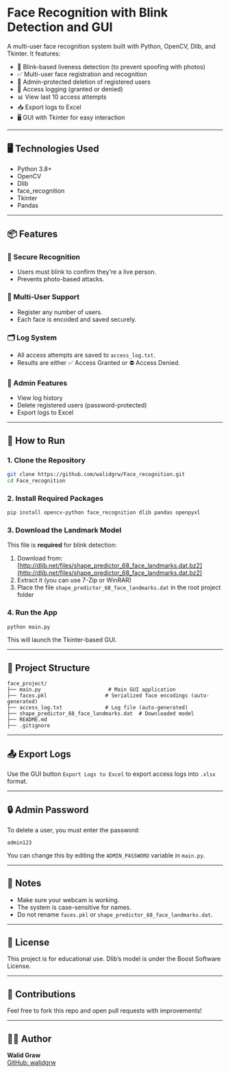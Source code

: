 # Face Recognition with Blink Detection and GUI

A multi-user face recognition system built with Python, OpenCV, Dlib, and Tkinter. It features:

- 🧠 Blink-based liveness detection (to prevent spoofing with photos)
- ✅ Multi-user face registration and recognition
- 🔐 Admin-protected deletion of registered users
- 📜 Access logging (granted or denied)
- 📊 View last 10 access attempts
- 📥 Export logs to Excel
- 🖥️ GUI with Tkinter for easy interaction

---

## 🖥️ Technologies Used

- Python 3.8+
- OpenCV
- Dlib
- face_recognition
- Tkinter
- Pandas

---

## 📦 Features

### 🔐 Secure Recognition
- Users must blink to confirm they're a live person.
- Prevents photo-based attacks.

### 👤 Multi-User Support
- Register any number of users.
- Each face is encoded and saved securely.

### 🗂️ Log System
- All access attempts are saved to `access_log.txt`.
- Results are either ✅ Access Granted or ⛔ Access Denied.

### 🔧 Admin Features
- View log history
- Delete registered users (password-protected)
- Export logs to Excel

---

## 🚀 How to Run

### 1. Clone the Repository
```bash
git clone https://github.com/walidgrw/Face_recognition.git
cd Face_recognition
```

### 2. Install Required Packages
```bash
pip install opencv-python face_recognition dlib pandas openpyxl
```

### 3. Download the Landmark Model

This file is **required** for blink detection:

1. Download from: [http://dlib.net/files/shape_predictor_68_face_landmarks.dat.bz2](http://dlib.net/files/shape_predictor_68_face_landmarks.dat.bz2)
2. Extract it (you can use 7-Zip or WinRAR)
3. Place the file `shape_predictor_68_face_landmarks.dat` in the root project folder

### 4. Run the App
```bash
python main.py
```
This will launch the Tkinter-based GUI.

---

## 📁 Project Structure

```
face_project/
├── main.py                      # Main GUI application
├── faces.pkl                   # Serialized face encodings (auto-generated)
├── access_log.txt              # Log file (auto-generated)
├── shape_predictor_68_face_landmarks.dat  # Downloaded model
├── README.md
├── .gitignore
```

---

## 📤 Export Logs
Use the GUI button `Export Logs to Excel` to export access logs into `.xlsx` format.

---

## 🔒 Admin Password
To delete a user, you must enter the password:
```text
admin123
```
You can change this by editing the `ADMIN_PASSWORD` variable in `main.py`.

---

## 📌 Notes
- Make sure your webcam is working.
- The system is case-sensitive for names.
- Do not rename `faces.pkl` or `shape_predictor_68_face_landmarks.dat`.

---

## 📝 License
This project is for educational use. Dlib’s model is under the Boost Software License.

---

## 🤝 Contributions
Feel free to fork this repo and open pull requests with improvements!

---

## 👨‍💻 Author
**Walid Graw**  
[GitHub: walidgrw](https://github.com/walidgrw)
